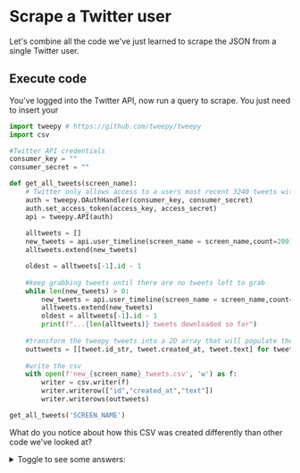 # Scrape a Twitter user

Let's combine all the code we've just learned to scrape the JSON from a single 
Twitter user.

## Execute code

You've logged into the Twitter API, now run a query to scrape. You just need to 
insert your 

```python
import tweepy # https://github.com/tweepy/tweepy
import csv

#Twitter API credentials
consumer_key = ""
consumer_secret = ""

def get_all_tweets(screen_name):
    # Twitter only allows access to a users most recent 3240 tweets with this method
    auth = tweepy.OAuthHandler(consumer_key, consumer_secret)
    auth.set_access_token(access_key, access_secret)
    api = tweepy.API(auth)
    
    alltweets = []  
    new_tweets = api.user_timeline(screen_name = screen_name,count=200)
    alltweets.extend(new_tweets)

    oldest = alltweets[-1].id - 1
    
    #keep grabbing tweets until there are no tweets left to grab
    while len(new_tweets) > 0:
        new_tweets = api.user_timeline(screen_name = screen_name,count=200,max_id=oldest)
        alltweets.extend(new_tweets)
        oldest = alltweets[-1].id - 1
        print(f"...{len(alltweets)} tweets downloaded so far")
    
    #transform the tweepy tweets into a 2D array that will populate the csv 
    outtweets = [[tweet.id_str, tweet.created_at, tweet.text] for tweet in alltweets]
    
    #write the csv  
    with open(f'new_{screen_name}_tweets.csv', 'w') as f:
        writer = csv.writer(f)
        writer.writerow(["id","created_at","text"])
        writer.writerows(outtweets)

get_all_tweets('SCREEN_NAME')
```

What do you notice about how this CSV was created differently than other code
we've looked at?

<details> 
    <summary>Toggle to see some answers:</summary>
    <ul>
        <li>Because we're using tweepy, we can get to the text and timestamp information straight from what tweepy calls a Tweet object. You can't do this with JSON, but tweepy already parsed the most important features and making them easily accessible.</li>
        <li>We're using python's CSV library instead of Pandas to write the CSV. If you're not analyzing the data and just want to make a CSV, using this library can be useful.</li>
    </ul>
</details>
